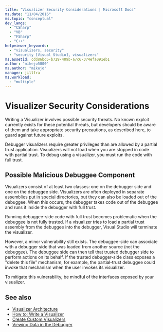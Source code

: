 ```yaml
---
title: "Visualizer Security Considerations | Microsoft Docs"
ms.date: "11/04/2016"
ms.topic: "conceptual"
dev_langs:
  - "CSharp"
  - "VB"
  - "FSharp"
  - "C++"
helpviewer_keywords:
  - "visualizers, security"
  - "security [Visual Studio], visualizers"
ms.assetid: cdd86bd5-b729-409b-a7c6-374efa091eb1
author: "mikejo5000"
ms.author: "mikejo"
manager: jillfra
ms.workload:
  - "multiple"
---
```

# Visualizer Security Considerations
Writing a Visualizer involves possible security threats. No known exploit currently exists for these potential threats, but developers should be aware of them and take appropriate security precautions, as described here, to guard against future exploits.

 Debugger visualizers require greater privileges than are allowed by a partial trust application. Visualizers will not load when you are stopped in code with partial trust. To debug using a visualizer, you must run the code with full trust.

## Possible Malicious Debuggee Component
 Visualizers consist of at least two classes: one on the debugger side and one on the debuggee side. Visualizers are often deployed in separate assemblies put in special directories, but they can also be loaded out of the debuggee. When this occurs, the debugger takes code out of the debuggee and runs it inside the debugger with full trust.

 Running debuggee-side code with full trust becomes problematic when the debuggee is not fully trusted. If a visualizer tries to load a partial trust assembly from the debuggee into the debugger, Visual Studio will terminate the visualizer.

 However, a minor vulnerability still exists. The debuggee-side can associate with a debugger side that was loaded from another source (not the debuggee). The debuggee side can then tell that trusted debugger side to perform actions on its behalf. If the trusted debugger-side class exposes a "delete this file" mechanism, for example, the partial-trust debuggee could invoke that mechanism when the user invokes its visualizer.

 To mitigate this vulnerability, be mindful of the interfaces exposed by your visualizer.

## See also
- [Visualizer Architecture](../debugger/visualizer-architecture.md)
- [How to: Write a Visualizer](create-custom-visualizers-of-data.md)
- [Create Custom Visualizers](../debugger/create-custom-visualizers-of-data.md)
- [Viewing Data in the Debugger](../debugger/viewing-data-in-the-debugger.md)